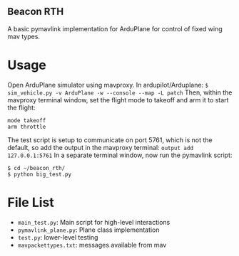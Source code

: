 ## Beacon RTH
A basic pymavlink implementation for ArduPlane for control of fixed wing mav types.

# Usage
Open ArduPlane simulator using mavproxy. In ardupilot/Arduplane:
```$ sim_vehicle.py -v ArduPlane -w --console --map -L patch```
Then, within the mavproxy terminal window, set the flight mode to takeoff and arm it to start the flight:
```
mode takeoff
arm throttle
```
The test script is setup to communicate on port 5761, which is not the default, so add the output in the mavproxy terminal:
```output add 127.0.0.1:5761```
In a separate terminal window, now run the pymavlink script:
```
$ cd ~/beacon_rth/
$ python big_test.py
```

# File List
- `main_test.py`: Main script for high-level interactions
- `pymavlink_plane.py`: Plane class implementation
- `test.py`: lower-level testing
- `mavpackettypes.txt`: messages available from mav
